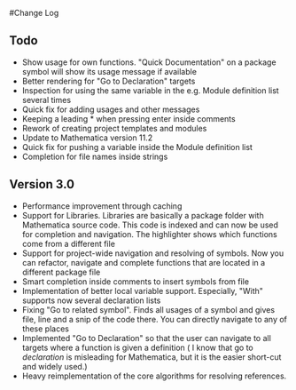 #Change Log

## Todo

- Show usage for own functions. "Quick Documentation" on a package symbol will show its usage message if available
- Better rendering for "Go to Declaration" targets
- Inspection for using the same variable in the e.g. Module definition list several times
- Quick fix for adding usages and other messages
- Keeping a leading * when pressing enter inside comments
- Rework of creating project templates and modules
- Update to Mathematica version 11.2
- Quick fix for pushing a variable inside the Module definition list
- Completion for file names inside strings

## Version 3.0

- Performance improvement through caching
- Support for Libraries. Libraries are basically a package folder with Mathematica source code. This code is indexed and
can now be used for completion and navigation. The highlighter shows which functions come from a different file
- Support for project-wide navigation and resolving of symbols. Now you can refactor, navigate and complete functions
that are located in a different package file
- Smart completion inside comments to insert symbols from file
- Implementation of better local variable support. Especially, "With" supports now several declaration lists
- Fixing "Go to related symbol". Finds all usages of a symbol and gives file, line and a snip of the code there. You can
directly navigate to any of these places
- Implemented "Go to Declaration" so that the user can navigate to all targets where a function is given a definition (
I know that go to _declaration_ is misleading for Mathematica, but it is the easier short-cut and widely used.)
- Heavy reimplementation of the core algorithms for resolving references.